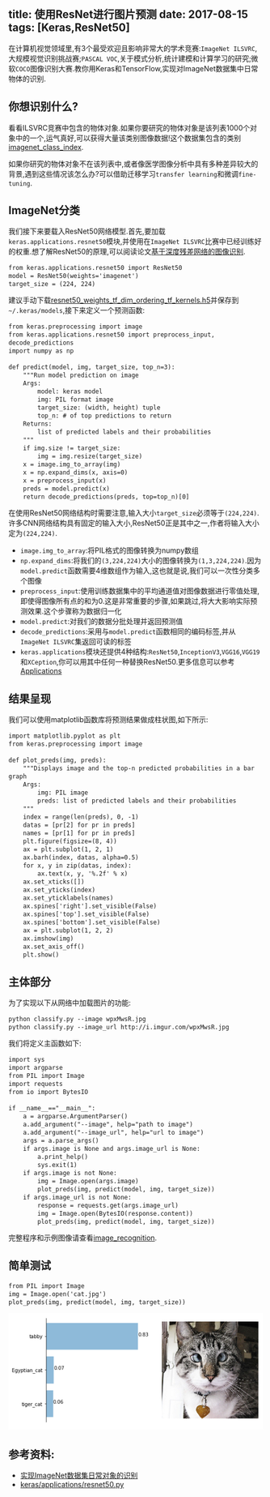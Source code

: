title: 使用ResNet进行图片预测
date: 2017-08-15
tags: [Keras,ResNet50]
---
在计算机视觉领域里,有3个最受欢迎且影响非常大的学术竞赛:`ImageNet ILSVRC`,大规模视觉识别挑战赛;`PASCAL VOC`,关于模式分析,统计建模和计算学习的研究;微软`COCO`图像识别大赛.教你用Keras和TensorFlow,实现对ImageNet数据集中日常物体的识别.

<!--more-->
## 你想识别什么?
看看ILSVRC竞赛中包含的物体对象.如果你要研究的物体对象是该列表1000个对象中的一个,运气真好,可以获得大量该类别图像数据!这个数据集包含的类别[imagenet_class_index](https://s3.amazonaws.com/deep-learning-models/image-models/imagenet_class_index.json).

如果你研究的物体对象不在该列表中,或者像医学图像分析中具有多种差异较大的背景,遇到这些情况该怎么办?可以借助迁移学习`transfer learning`和微调`fine-tuning`.

## ImageNet分类
我们接下来要载入ResNet50网络模型.首先,要加载`keras.applications.resnet50`模块,并使用在`ImageNet ILSVRC`比赛中已经训练好的权重.想了解ResNet50的原理,可以阅读论文[基于深度残差网络的图像识别](https://arxiv.org/pdf/1512.03385.pdf).
```
from keras.applications.resnet50 import ResNet50
model = ResNet50(weights='imagenet')
target_size = (224, 224)
```

建议手动下载[resnet50_weights_tf_dim_ordering_tf_kernels.h5](https://github.com/fchollet/deep-learning-models/releases/download/v0.2/resnet50_weights_tf_dim_ordering_tf_kernels.h5)并保存到`~/.keras/models`,接下来定义一个预测函数:
```
from keras.preprocessing import image
from keras.applications.resnet50 import preprocess_input, decode_predictions
import numpy as np

def predict(model, img, target_size, top_n=3):
    """Run model prediction on image
    Args:
        model: keras model
        img: PIL format image
        target_size: (width, height) tuple
        top_n: # of top predictions to return
    Returns:
        list of predicted labels and their probabilities
    """
    if img.size != target_size:
        img = img.resize(target_size)
    x = image.img_to_array(img)
    x = np.expand_dims(x, axis=0)
    x = preprocess_input(x)
    preds = model.predict(x)
    return decode_predictions(preds, top=top_n)[0]
```

在使用ResNet50网络结构时需要注意,输入大小`target_size`必须等于`(224,224)`.许多CNN网络结构具有固定的输入大小,ResNet50正是其中之一,作者将输入大小定为`(224,224)`.

- `image.img_to_array`:将PIL格式的图像转换为numpy数组
- `np.expand_dims`:将我们的`(3,224,224)`大小的图像转换为`(1,3,224,224)`.因为`model.predict`函数需要4维数组作为输入,这也就是说,我们可以一次性分类多个图像
- `preprocess_input`:使用训练数据集中的平均通道值对图像数据进行零值处理,即使得图像所有点的和为0.这是非常重要的步骤,如果跳过,将大大影响实际预测效果.这个步骤称为数据归一化
- `model.predict`:对我们的数据分批处理并返回预测值
- `decode_predictions`:采用与`model.predict`函数相同的编码标签,并从`ImageNet ILSVRC`集返回可读的标签
- `keras.applications`模块还提供4种结构:`ResNet50`,`InceptionV3`,`VGG16`,`VGG19`和`XCeption`,你可以用其中任何一种替换ResNet50.更多信息可以参考[Applications](http://keras-cn.readthedocs.io/en/latest/other/application/)

## 结果呈现
我们可以使用matplotlib函数库将预测结果做成柱状图,如下所示:
```
import matplotlib.pyplot as plt
from keras.preprocessing import image

def plot_preds(img, preds):
    """Displays image and the top-n predicted probabilities in a bar graph
    Args:
        img: PIL image
        preds: list of predicted labels and their probabilities
    """
    index = range(len(preds), 0, -1)
    datas = [pr[2] for pr in preds]
    names = [pr[1] for pr in preds]
    plt.figure(figsize=(8, 4))
    ax = plt.subplot(1, 2, 1)
    ax.barh(index, datas, alpha=0.5)
    for x, y in zip(datas, index):
        ax.text(x, y, '%.2f' % x)
    ax.set_xticks([])
    ax.set_yticks(index)
    ax.set_yticklabels(names)
    ax.spines['right'].set_visible(False)
    ax.spines['top'].set_visible(False)
    ax.spines['bottom'].set_visible(False)
    ax = plt.subplot(1, 2, 2)
    ax.imshow(img)
    ax.set_axis_off()
    plt.show()
```

## 主体部分
为了实现以下从网络中加载图片的功能:

    python classify.py --image wpxMwsR.jpg
    python classify.py --image_url http://i.imgur.com/wpxMwsR.jpg

我们将定义主函数如下:
```
import sys
import argparse
from PIL import Image
import requests
from io import BytesIO

if __name__=="__main__":
    a = argparse.ArgumentParser()
    a.add_argument("--image", help="path to image")
    a.add_argument("--image_url", help="url to image")
    args = a.parse_args()
    if args.image is None and args.image_url is None:
        a.print_help()
        sys.exit(1)
    if args.image is not None:
        img = Image.open(args.image)
        plot_preds(img, predict(model, img, target_size))
    if args.image_url is not None:
        response = requests.get(args.image_url)
        img = Image.open(BytesIO(response.content))
        plot_preds(img, predict(model, img, target_size))
```

完整程序和示例图像请查看[image_recognition](https://github.com/DeepLearningSandbox/DeepLearningSandbox).

## 简单测试
```
from PIL import Image
img = Image.open('cat.jpg')
plot_preds(img, predict(model, img, target_size))
```

![](usage-resnet5001.png)

## 参考资料:
- [实现ImageNet数据集日常对象的识别](https://zhuanlan.zhihu.com/p/26541005)
- [keras/applications/resnet50.py](https://github.com/fchollet/keras)